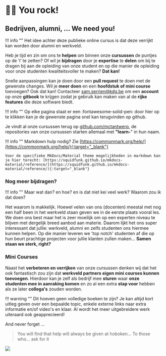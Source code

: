 # 🦸‍♂️ You rock!

## Bedrijven, alumni, ... We need you!

!!! info ""
    Het idee achter deze publieke online cursus is dat deze verrijkt kan worden door alumni en werkveld.

Heb je tijd en zin om ons te **helpen** om binnen onze **cursussen** de puntjes op de ‘i’ te zetten? Of wil je **bijdragen** door je **expertise** te **delen** om bij te dragen bij aan de opleiding van onze student en op die manier de opleiding voor onze studenten kwaliteitsvoller te maken? **Dat kan!**

Snelle aanpassingen kan je doen door een **pull request** te doen met de gewenste changes. Wil je **meer doen** en een **hoofdstuk of mini course** toevoegen? Ook dat kan! Contacteer [sam.serrien@kdg.be](mailto:sam.serrien@kdg.be) om een **account** op onze **gitbook** te krijgen zodat je gebruik kan maken van al de **rijke features** die deze software biedt.

!!! info ""
    Op elke pagina staat er een :fontawesome-solid-pen: door hier op te klikken kan je de gewenste pagina snel kan terugvinden op github.

Je vindt al onze cursussen terug op [github.com/mctantwerp](https://github.com/mctantwerp), de repositories van onze cursussen starten allemaal met **"learn-**" in hun naam.

!!! info ""
    Markdown hulp nodig? Zie [https://commonmark.org/help/](https://commonmark.org/help/){:target="_blank"}

    Voor de specifieke MkDocs/Material theme mogelijkheden in markdown kan je hier terecht: [https://squidfunk.github.io/mkdocs-material/reference/](https://squidfunk.github.io/mkdocs-material/reference/){:target="_blank"}

### Nog meer bijdragen?

!!! info ""
    Maar wat dan? en hoe? en is dat niet kei veel werk? Waarom zou ik dat doen?

Het waarom is makkelijk. Hoewel velen van ons \(docenten\) meestal met nog een half been in het werkveld staan geven we in de eerste plaats vooral les. We doen ons best maar het is zeer moeilijk om op een experten niveau te blijven met dergelijk breed aanbod aan materie. Daarom lijkt het ons super interessant dat jullie: werkveld, alumni en zelfs studenten ons hiermee kunnen helpen. Op die manier leveren we 'top notch' studenten af die op hun beurt prachtige projecten voor jullie klanten zullen maken... **Samen staan we sterk, right?**

### Mini Courses

Naast het **verbeteren en verrijken** van onze cursussen denken wij dat het ook fantastisch zou zijn dat **werkveld partners eigen mini courses kunnen toevoegen**. Hierdoor kan je zelf als bedrijf mee **sturen** waar **onze studenten mee in aanraking komen** en zo al een extra **stap voor** hebben als ze later **collega's** zouden worden.

!!! warning ""
    Dit hoeven geen volledige boeken te zijn? Je kan altijd kort uitleg geven over een bepaalde topic, enkele externe links naar extra informatie en/of video's en klaar. Al wordt het meer uitgebreidere werk uiteraard ook geapprecieerd!

And never forget ...

> You will find that help will always be given at hoboken... To those who... ask for it

![](/_resources/images/hogbokenmeme.png)
